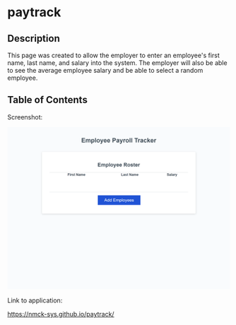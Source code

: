 # paytrack

## Description

This page was created to allow the employer to enter an employee's first name, last name, and salary into the system. The employer will also be able to see the average employee salary and be able to select a random employee. 

## Table of Contents

Screenshot:

![Screenshot of deployed application](Screenshot.png)

Link to application:

https://nmck-sys.github.io/paytrack/